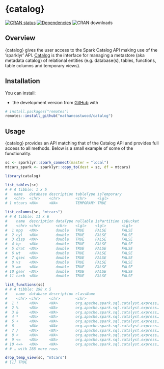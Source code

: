 <!-- README.md is generated from README.Rmd. Please edit that file -->

# {catalog}

[![CRAN
status](https://www.r-pkg.org/badges/version/catalog)](https://cran.r-project.org/package=catalog)
[![Dependencies](https://tinyverse.netlify.com/badge/catalog)](https://cran.r-project.org/package=catalog)
![CRAN downloads](https://cranlogs.r-pkg.org/badges/catalog)

## Overview

{catalog} gives the user access to the Spark Catalog API making use of
the ‘sparklyr’ API.
[Catalog](https://spark.apache.org/docs/2.4.3/api/java/org/apache/spark/sql/catalog/Catalog.html)
is the interface for managing a metastore (aka metadata catalog) of
relational entities (e.g. database(s), tables, functions, table columns
and temporary views).

## Installation

You can install:

-   the development version from
    [GitHub](https://github.com/nathaneastwood/catalog) with

``` r
# install.packages("remotes")
remotes::install_github("nathaneastwood/catalog")
```

## Usage

{catalog} provides an API matching that of the Catalog API and provides
full access to all methods. Below is a small example of some of the
functionality.

``` r
sc <- sparklyr::spark_connect(master = "local")
mtcars_spark <- sparklyr::copy_to(dest = sc, df = mtcars)

library(catalog)

list_tables(sc)
# # A tibble: 1 x 5
#   name   database description tableType isTemporary
#   <chr>  <chr>    <chr>       <chr>     <lgl>      
# 1 mtcars <NA>     <NA>        TEMPORARY TRUE

list_columns(sc, "mtcars")
# # A tibble: 11 x 6
#    name  description dataType nullable isPartition isBucket
#    <chr> <chr>       <chr>    <lgl>    <lgl>       <lgl>   
#  1 mpg   <NA>        double   TRUE     FALSE       FALSE   
#  2 cyl   <NA>        double   TRUE     FALSE       FALSE   
#  3 disp  <NA>        double   TRUE     FALSE       FALSE   
#  4 hp    <NA>        double   TRUE     FALSE       FALSE   
#  5 drat  <NA>        double   TRUE     FALSE       FALSE   
#  6 wt    <NA>        double   TRUE     FALSE       FALSE   
#  7 qsec  <NA>        double   TRUE     FALSE       FALSE   
#  8 vs    <NA>        double   TRUE     FALSE       FALSE   
#  9 am    <NA>        double   TRUE     FALSE       FALSE   
# 10 gear  <NA>        double   TRUE     FALSE       FALSE   
# 11 carb  <NA>        double   TRUE     FALSE       FALSE

list_functions(sc)
# # A tibble: 298 x 5
#    name  database description className                              isTemporary
#    <chr> <chr>    <chr>       <chr>                                  <lgl>      
#  1 !     <NA>     <NA>        org.apache.spark.sql.catalyst.express… TRUE       
#  2 %     <NA>     <NA>        org.apache.spark.sql.catalyst.express… TRUE       
#  3 &     <NA>     <NA>        org.apache.spark.sql.catalyst.express… TRUE       
#  4 *     <NA>     <NA>        org.apache.spark.sql.catalyst.express… TRUE       
#  5 +     <NA>     <NA>        org.apache.spark.sql.catalyst.express… TRUE       
#  6 -     <NA>     <NA>        org.apache.spark.sql.catalyst.express… TRUE       
#  7 /     <NA>     <NA>        org.apache.spark.sql.catalyst.express… TRUE       
#  8 <     <NA>     <NA>        org.apache.spark.sql.catalyst.express… TRUE       
#  9 <=    <NA>     <NA>        org.apache.spark.sql.catalyst.express… TRUE       
# 10 <=>   <NA>     <NA>        org.apache.spark.sql.catalyst.express… TRUE       
# # … with 288 more rows

drop_temp_view(sc, "mtcars")
# [1] TRUE
```
